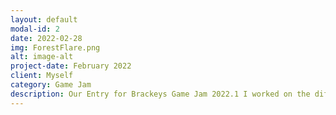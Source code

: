 ```yaml
---
layout: default
modal-id: 2
date: 2022-02-28
img: ForestFlare.png
alt: image-alt
project-date: February 2022
client: Myself
category: Game Jam
description: Our Entry for Brackeys Game Jam 2022.1 I worked on the different abilities the player has to use in the game and also on the saving system and movement system. [Link to the Game:](https://lucky-toast.itch.io/forest-flare)
---
```

